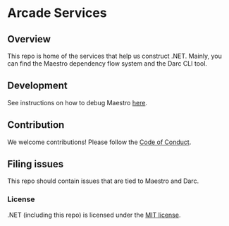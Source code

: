 # Arcade Services

## Overview

This repo is home of the services that help us construct .NET. Mainly, you can find the Maestro dependency flow system and the Darc CLI tool.

## Development

See instructions on how to debug Maestro [here](src/Maestro/README.md).

## Contribution

We welcome contributions! Please follow the [Code of Conduct](CODE-OF-CONDUCT.md).

## Filing issues

This repo should contain issues that are tied to Maestro and Darc.

### License

.NET (including this repo) is licensed under the [MIT license](LICENSE.TXT).
